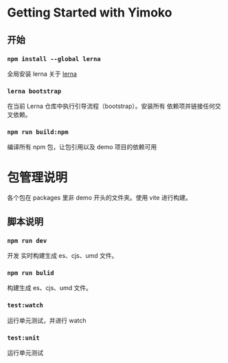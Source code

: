 # Getting Started with Yimoko

## 开始

### `npm install --global lerna`
全局安装 lerna
关于 [lerna](https://github.com/lerna/lerna) 

### `lerna bootstrap`
在当前 Lerna 仓库中执行引导流程（bootstrap）。安装所有 依赖项并链接任何交叉依赖。

### `npm run build:npm`
编译所有 npm 包，让包引用以及 demo 项目的依赖可用


# 包管理说明
各个包在 packages 里非 demo 开头的文件夹。使用 vite 进行构建。

##  脚本说明

### `npm run dev`
开发 实时构建生成 es、cjs、umd 文件。

### `npm run bulid`
构建生成 es、cjs、umd 文件。

### `test:watch`
运行单元测试，并进行 watch

### `test:unit`
运行单元测试